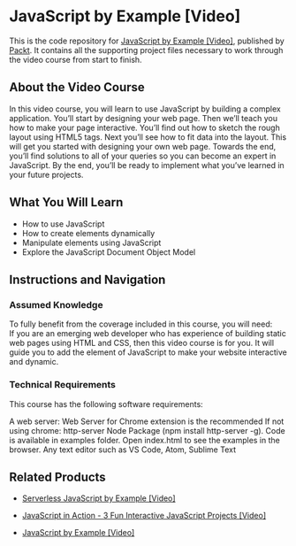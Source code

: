 # JavaScript by Example [Video]
This is the code repository for [JavaScript by Example [Video]](https://www.packtpub.com/application-development/javascript-action-3-fun-interactive-javascript-projects-video?utm_source=github&utm_medium=repository&utm_campaign=9781838824273), published by [Packt](https://www.packtpub.com/?utm_source=github). It contains all the supporting project files necessary to work through the video course from start to finish.
## About the Video Course
In this video course, you will learn to use JavaScript by building a complex application. 
You’ll start by designing your web page. Then we’ll teach you how to make your page interactive. You’ll find out how to sketch the rough layout using HTML5 tags. Next you’ll see how to fit data into the layout. This will get you started with designing your own web page. 
Towards the end, you’ll find solutions to all of your queries so you can become an expert in JavaScript. By the end, you’ll be ready to implement what you’ve learned in your future projects.

<H2>What You Will Learn</H2>
<DIV class=book-info-will-learn-text>
<UL>
<LI>How to use JavaScript 
<LI>How to create elements dynamically 
<LI>Manipulate elements using JavaScript 
<LI>Explore the JavaScript Document Object Model </LI></UL></DIV>

## Instructions and Navigation
### Assumed Knowledge
To fully benefit from the coverage included in this course, you will need:<br/>
If you are an emerging web developer who has experience of building static web pages using HTML and CSS, then this video course is for you. It will guide you to add the element of JavaScript to make your website interactive and dynamic.
### Technical Requirements
This course has the following software requirements:<br/>

A web server: Web Server for Chrome extension is
the recommended  If not
using chrome: http-server Node Package (npm
install http-server -g). Code is available in
examples folder. Open index.html to see the
examples in the browser.
Any text editor such as VS Code, Atom, Sublime
Text

## Related Products
* [Serverless JavaScript by Example [Video]](https://www.packtpub.com/application-development/javascript-action-3-fun-interactive-javascript-projects-video?utm_source=github&utm_medium=repository&utm_campaign=9781838824273)

* [JavaScript in Action - 3 Fun Interactive JavaScript Projects [Video]](https://www.packtpub.com/application-development/javascript-action-3-fun-interactive-javascript-projects-video?utm_source=github&utm_medium=repository&utm_campaign=9781838824273)

* [JavaScript by Example [Video]](https://www.packtpub.com/application-development/javascript-action-3-fun-interactive-javascript-projects-video?utm_source=github&utm_medium=repository&utm_campaign=9781838824273)

